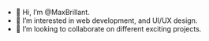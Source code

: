 - 👋 Hi, I’m @MaxBrillant.
- 👀 I’m interested in web development, and UI/UX design.
- 💞️ I’m looking to collaborate on different exciting projects.

<!---
MaxBrillant/MaxBrillant is a ✨ special ✨ repository because its `README.md` (this file) appears on your GitHub profile.
You can click the Preview link to take a look at your changes.
--->

